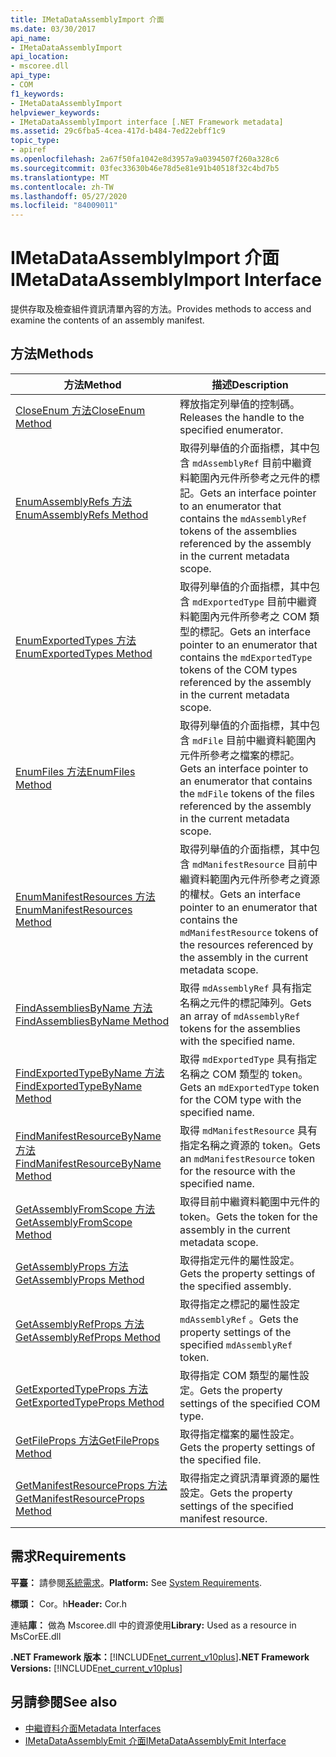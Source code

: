 ```yaml
---
title: IMetaDataAssemblyImport 介面
ms.date: 03/30/2017
api_name:
- IMetaDataAssemblyImport
api_location:
- mscoree.dll
api_type:
- COM
f1_keywords:
- IMetaDataAssemblyImport
helpviewer_keywords:
- IMetaDataAssemblyImport interface [.NET Framework metadata]
ms.assetid: 29c6fba5-4cea-417d-b484-7ed22ebff1c9
topic_type:
- apiref
ms.openlocfilehash: 2a67f50fa1042e8d3957a9a0394507f260a328c6
ms.sourcegitcommit: 03fec33630b46e78d5e81e91b40518f32c4bd7b5
ms.translationtype: MT
ms.contentlocale: zh-TW
ms.lasthandoff: 05/27/2020
ms.locfileid: "84009011"
---
```

# <a name="imetadataassemblyimport-interface"></a><span data-ttu-id="4293a-102">IMetaDataAssemblyImport 介面</span><span class="sxs-lookup"><span data-stu-id="4293a-102">IMetaDataAssemblyImport Interface</span></span>
<span data-ttu-id="4293a-103">提供存取及檢查組件資訊清單內容的方法。</span><span class="sxs-lookup"><span data-stu-id="4293a-103">Provides methods to access and examine the contents of an assembly manifest.</span></span>  
  
## <a name="methods"></a><span data-ttu-id="4293a-104">方法</span><span class="sxs-lookup"><span data-stu-id="4293a-104">Methods</span></span>  
  
|<span data-ttu-id="4293a-105">方法</span><span class="sxs-lookup"><span data-stu-id="4293a-105">Method</span></span>|<span data-ttu-id="4293a-106">描述</span><span class="sxs-lookup"><span data-stu-id="4293a-106">Description</span></span>|  
|------------|-----------------|  
|[<span data-ttu-id="4293a-107">CloseEnum 方法</span><span class="sxs-lookup"><span data-stu-id="4293a-107">CloseEnum Method</span></span>](imetadataassemblyimport-closeenum-method.md)|<span data-ttu-id="4293a-108">釋放指定列舉值的控制碼。</span><span class="sxs-lookup"><span data-stu-id="4293a-108">Releases the handle to the specified enumerator.</span></span>|  
|[<span data-ttu-id="4293a-109">EnumAssemblyRefs 方法</span><span class="sxs-lookup"><span data-stu-id="4293a-109">EnumAssemblyRefs Method</span></span>](imetadataassemblyimport-enumassemblyrefs-method.md)|<span data-ttu-id="4293a-110">取得列舉值的介面指標，其中包含 `mdAssemblyRef` 目前中繼資料範圍內元件所參考之元件的標記。</span><span class="sxs-lookup"><span data-stu-id="4293a-110">Gets an interface pointer to an enumerator that contains the `mdAssemblyRef` tokens of the assemblies referenced by the assembly in the current metadata scope.</span></span>|  
|[<span data-ttu-id="4293a-111">EnumExportedTypes 方法</span><span class="sxs-lookup"><span data-stu-id="4293a-111">EnumExportedTypes Method</span></span>](imetadataassemblyimport-enumexportedtypes-method.md)|<span data-ttu-id="4293a-112">取得列舉值的介面指標，其中包含 `mdExportedType` 目前中繼資料範圍內元件所參考之 COM 類型的標記。</span><span class="sxs-lookup"><span data-stu-id="4293a-112">Gets an interface pointer to an enumerator that contains the `mdExportedType` tokens of the COM types referenced by the assembly in the current metadata scope.</span></span>|  
|[<span data-ttu-id="4293a-113">EnumFiles 方法</span><span class="sxs-lookup"><span data-stu-id="4293a-113">EnumFiles Method</span></span>](imetadataassemblyimport-enumfiles-method.md)|<span data-ttu-id="4293a-114">取得列舉值的介面指標，其中包含 `mdFile` 目前中繼資料範圍內元件所參考之檔案的標記。</span><span class="sxs-lookup"><span data-stu-id="4293a-114">Gets an interface pointer to an enumerator that contains the `mdFile` tokens of the files referenced by the assembly in the current metadata scope.</span></span>|  
|[<span data-ttu-id="4293a-115">EnumManifestResources 方法</span><span class="sxs-lookup"><span data-stu-id="4293a-115">EnumManifestResources Method</span></span>](imetadataassemblyimport-enummanifestresources-method.md)|<span data-ttu-id="4293a-116">取得列舉值的介面指標，其中包含 `mdManifestResource` 目前中繼資料範圍內元件所參考之資源的權杖。</span><span class="sxs-lookup"><span data-stu-id="4293a-116">Gets an interface pointer to an enumerator that contains the `mdManifestResource` tokens of the resources referenced by the assembly in the current metadata scope.</span></span>|  
|[<span data-ttu-id="4293a-117">FindAssembliesByName 方法</span><span class="sxs-lookup"><span data-stu-id="4293a-117">FindAssembliesByName Method</span></span>](imetadataassemblyimport-findassembliesbyname-method.md)|<span data-ttu-id="4293a-118">取得 `mdAssemblyRef` 具有指定名稱之元件的標記陣列。</span><span class="sxs-lookup"><span data-stu-id="4293a-118">Gets an array of `mdAssemblyRef` tokens for the assemblies with the specified name.</span></span>|  
|[<span data-ttu-id="4293a-119">FindExportedTypeByName 方法</span><span class="sxs-lookup"><span data-stu-id="4293a-119">FindExportedTypeByName Method</span></span>](imetadataassemblyimport-findexportedtypebyname-method.md)|<span data-ttu-id="4293a-120">取得 `mdExportedType` 具有指定名稱之 COM 類型的 token。</span><span class="sxs-lookup"><span data-stu-id="4293a-120">Gets an `mdExportedType` token for the COM type with the specified name.</span></span>|  
|[<span data-ttu-id="4293a-121">FindManifestResourceByName 方法</span><span class="sxs-lookup"><span data-stu-id="4293a-121">FindManifestResourceByName Method</span></span>](imetadataassemblyimport-findmanifestresourcebyname-method.md)|<span data-ttu-id="4293a-122">取得 `mdManifestResource` 具有指定名稱之資源的 token。</span><span class="sxs-lookup"><span data-stu-id="4293a-122">Gets an `mdManifestResource` token for the resource with the specified name.</span></span>|  
|[<span data-ttu-id="4293a-123">GetAssemblyFromScope 方法</span><span class="sxs-lookup"><span data-stu-id="4293a-123">GetAssemblyFromScope Method</span></span>](imetadataassemblyimport-getassemblyfromscope-method.md)|<span data-ttu-id="4293a-124">取得目前中繼資料範圍中元件的 token。</span><span class="sxs-lookup"><span data-stu-id="4293a-124">Gets the token for the assembly in the current metadata scope.</span></span>|  
|[<span data-ttu-id="4293a-125">GetAssemblyProps 方法</span><span class="sxs-lookup"><span data-stu-id="4293a-125">GetAssemblyProps Method</span></span>](imetadataassemblyimport-getassemblyprops-method.md)|<span data-ttu-id="4293a-126">取得指定元件的屬性設定。</span><span class="sxs-lookup"><span data-stu-id="4293a-126">Gets the property settings of the specified assembly.</span></span>|  
|[<span data-ttu-id="4293a-127">GetAssemblyRefProps 方法</span><span class="sxs-lookup"><span data-stu-id="4293a-127">GetAssemblyRefProps Method</span></span>](imetadataassemblyimport-getassemblyrefprops-method.md)|<span data-ttu-id="4293a-128">取得指定之標記的屬性設定 `mdAssemblyRef` 。</span><span class="sxs-lookup"><span data-stu-id="4293a-128">Gets the property settings of the specified `mdAssemblyRef` token.</span></span>|  
|[<span data-ttu-id="4293a-129">GetExportedTypeProps 方法</span><span class="sxs-lookup"><span data-stu-id="4293a-129">GetExportedTypeProps Method</span></span>](imetadataassemblyimport-getexportedtypeprops-method.md)|<span data-ttu-id="4293a-130">取得指定 COM 類型的屬性設定。</span><span class="sxs-lookup"><span data-stu-id="4293a-130">Gets the property settings of the specified COM type.</span></span>|  
|[<span data-ttu-id="4293a-131">GetFileProps 方法</span><span class="sxs-lookup"><span data-stu-id="4293a-131">GetFileProps Method</span></span>](imetadataassemblyimport-getfileprops-method.md)|<span data-ttu-id="4293a-132">取得指定檔案的屬性設定。</span><span class="sxs-lookup"><span data-stu-id="4293a-132">Gets the property settings of the specified file.</span></span>|  
|[<span data-ttu-id="4293a-133">GetManifestResourceProps 方法</span><span class="sxs-lookup"><span data-stu-id="4293a-133">GetManifestResourceProps Method</span></span>](imetadataassemblyimport-getmanifestresourceprops-method.md)|<span data-ttu-id="4293a-134">取得指定之資訊清單資源的屬性設定。</span><span class="sxs-lookup"><span data-stu-id="4293a-134">Gets the property settings of the specified manifest resource.</span></span>|  
  
## <a name="requirements"></a><span data-ttu-id="4293a-135">需求</span><span class="sxs-lookup"><span data-stu-id="4293a-135">Requirements</span></span>  
 <span data-ttu-id="4293a-136">**平臺：** 請參閱[系統需求](../../get-started/system-requirements.md)。</span><span class="sxs-lookup"><span data-stu-id="4293a-136">**Platform:** See [System Requirements](../../get-started/system-requirements.md).</span></span>  
  
 <span data-ttu-id="4293a-137">**標頭：** Cor。h</span><span class="sxs-lookup"><span data-stu-id="4293a-137">**Header:** Cor.h</span></span>  
  
 <span data-ttu-id="4293a-138">連結**庫：** 做為 Mscoree.dll 中的資源使用</span><span class="sxs-lookup"><span data-stu-id="4293a-138">**Library:** Used as a resource in MsCorEE.dll</span></span>  
  
 <span data-ttu-id="4293a-139">**.NET Framework 版本：**[!INCLUDE[net_current_v10plus](../../../../includes/net-current-v10plus-md.md)]</span><span class="sxs-lookup"><span data-stu-id="4293a-139">**.NET Framework Versions:** [!INCLUDE[net_current_v10plus](../../../../includes/net-current-v10plus-md.md)]</span></span>  
  
## <a name="see-also"></a><span data-ttu-id="4293a-140">另請參閱</span><span class="sxs-lookup"><span data-stu-id="4293a-140">See also</span></span>

- [<span data-ttu-id="4293a-141">中繼資料介面</span><span class="sxs-lookup"><span data-stu-id="4293a-141">Metadata Interfaces</span></span>](metadata-interfaces.md)
- [<span data-ttu-id="4293a-142">IMetaDataAssemblyEmit 介面</span><span class="sxs-lookup"><span data-stu-id="4293a-142">IMetaDataAssemblyEmit Interface</span></span>](imetadataassemblyemit-interface.md)
